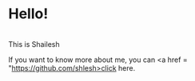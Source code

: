 # Hello! 
<br>
This is Shailesh <br>

If you want to know more about me, you can <a href = "https://github.com/shlesh>click here</a>. <br>
